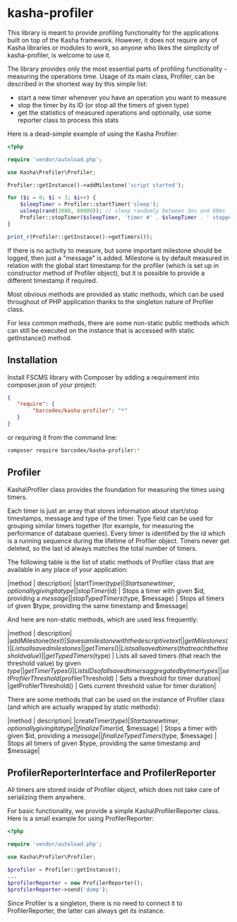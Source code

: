 # kasha-profiler

This library is meant to provide profiling functionality for the applications built on top of the Kasha framework.
However, it does not require any of Kasha libraries or modules to work, so anyone who likes the simplicity of kasha-profiler, is welcome to use it.

The library provides only the most essential parts of profiling functionality - measuring the operations time.
Usage of its main class, Profiler, can be described in the shortest way by this simple list:

 - start a new timer whenever you have an operation you want to measure
 - stop the timer by its ID (or stop all the timers of given type)
 - get the statistics of measured operations and optionally, use some reporter class to process this stats

Here is a dead-simple example of using the Kasha Profiler:

```php
<?php

require 'vendor/autoload.php';

use Kasha\Profiler\Profiler;

Profiler::getInstance()->addMilestone('script started');

for ($i = 0; $i < 3; $i++) {
    $sleepTimer = Profiler::startTimer('sleep');
    usleep(rand(3000, 80000)); // sleep randomly between 3ms and 80ms
    Profiler::stopTimer($sleepTimer, 'timer #' . $sleepTimer . ' stopped');
}

print_r(Profiler::getInstance()->getTimers());
```

If there is no activity to measure, but some important milestone should be logged, then just a "message" is added.
Milestone is by default measured in relation with the global start timestamp for the profiler (which is set up in constructor method of Profiler object), but it is possible to provide a different timestamp if required.

Most obvious methods are provided as static methods, which can be used throughout of PHP application thanks to the singleton nature of Profiler class.

For less common methods, there are some non-static public methods which can still be executed on the instance that is accessed with static getInstance() method.

## Installation

Install FSCMS library with Composer by adding a requirement into composer.json of your project:

```json
{
   "require": {
        "barcodex/kasha-profiler": "*"
   }
}
```

or requiring it from the command line:

```bash
composer require barcodex/kasha-profiler:*
```

## Profiler

Kasha\Profiler class provides the foundation for measuring the times using timers.

Each timer is just an array that stores information about start/stop timestamps, message and type of the timer.
Type field can be used for grouping similar timers together (for example, for measuring the performance of database queries).
Every timer is identified by the id which is a running sequence during the lifetime of Profiler object.
Timers never get deleted, so the last id always matches the total number of timers.

The following table is the list of static methods of Profiler class that are available in any place of your application:

|method | description|
|startTimer($type) | Starts a new timer, optionally giving it a type|
|stopTimer($id) | Stops a timer with given $id, providing a $message|
|stopTypedTimers($type, $message) | Stops all timers of given $type, providing the same timestamp and $message|

And here are non-static methods, which are used less frequently:

|method | description|
|addMilestone($text) | Saves a milestone with the descriptive text|
|getMilestones() | Lists all saved milestones|
|getTimers()|Lists all saved timers (that reach the threshold value)|
|getTypedTimers($type) | Lists all saved timers (that reach the threshold value) by given $type|
|getTimerTypes() | Lists IDs of all saved timers aggregated by timer types|
|setProfilerThreshold($profilerThreshold) | Sets a threshold for timer duration|
|getProfilerThreshold() | Gets current threshold value for timer duration|

There are some methods that can be used on the instance of Profiler class (and which are actually wrapped by static methods):

|method | description|
|createTimer($type) | Starts a new timer, optionally giving it a type|
|finalizeTimer($id, $message) | Stops a timer with given $id, providing a $message|
|finalizeTypedTimers($type, $message) | Stops all timers of given $type, providing the same timestamp and $message|

## ProfilerReporterInterface and ProfilerReporter

All timers are stored inside of Profiler object, which does not take care of serializing them anywhere.

For basic functionality, we provide a simple Kasha\ProfilerReporter class.
Here is a small example for using ProfilerReporter:

```php
<?php

require 'vendor/autoload.php';

use Kasha\Profiler\Profiler;

$profiler = Profiler::getInstance();
...
$profilerReporter = new ProfilerReporter();
$profilerReporter->send('dump');
```

Since Profiler is a singleton, there is no need to connect it to ProfilerReporter, the latter can always get its instance.

